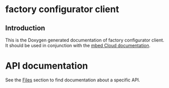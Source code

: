 factory configurator client
===========================

## Introduction
This is the Doxygen generated documentation of factory configurator client.
It should be used in conjunction with the [mbed Cloud documentation](https://cloud.mbed.com/docs/latest).

# API documentation

See the [Files](files.html) section to find documentation about a specific API.